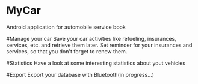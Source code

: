 # MyCar
Android application for automobile service book

#Manage your car
Save your car activities like refueling, insurances, services, etc. and retrieve them later.
Set reminder for your insurances and services, so that you don't forget to renew them.

#Statistics
Have a look at some interesting statistics about yout vehicles

#Export
Export your database with Bluetooth(in progress...)
